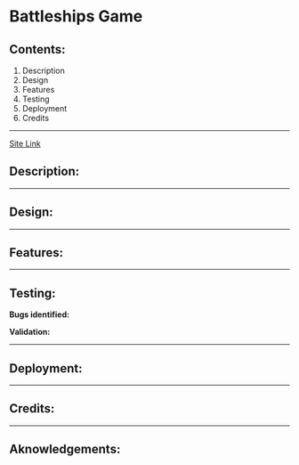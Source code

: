 # Battleships Game
## Contents:
1. Description
2. Design
3. Features
4. Testing
5. Deployment
6. Credits

--------------

[Site Link](https:)

## Description:


--------------

## Design: 


--------------
## Features:


--------------
## Testing:

**Bugs identified:**

**Validation:**



--------------
## Deployment:


--------------
## Credits:


--------------
## Aknowledgements:
